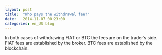 ```yaml
---
layout: post
title:  "Who pays the withdrawal fee?"
date:   2014-11-07 00:23:00
categories: en_US blog
---
```


In both cases of withdrawing FIAT or BTC the fees are on the trader’s side. FIAT fees are established by the broker. BTC fees are established by the blockchain.
